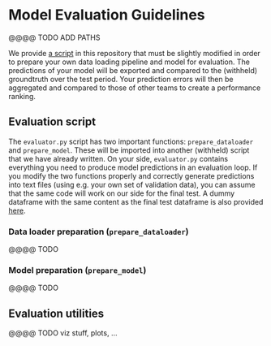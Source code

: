 # Model Evaluation Guidelines

@@@@ TODO ADD PATHS

We provide [a script](@@@@TODO@@@) in this repository that must be slightly modified in order to prepare your
own data loading pipeline and model for evaluation. The predictions of your model will be exported and compared
to the (withheld) groundtruth over the test period. Your prediction errors will then be aggregated and compared
to those of other teams to create a performance ranking.

## Evaluation script

The ``evaluator.py`` script has two important functions: ``prepare_dataloader`` and ``prepare_model``. These will
be imported into another (withheld) script that we have already written. On your side, ``evaluator.py`` contains
everything you need to produce model predictions in an evaluation loop. If you modify the two functions properly
and correctly generate predictions into text files (using e.g. your own set of validation data), you can assume
that the same code will work on our side for the final test. A dummy dataframe with the same content as the final
test dataframe is also provided [here](@@@@TODO@@@@).

### Data loader preparation (``prepare_dataloader``)

@@@@ TODO


### Model preparation (``prepare_model``)

@@@@ TODO

## Evaluation utilities

@@@@ TODO viz stuff, plots, ...
